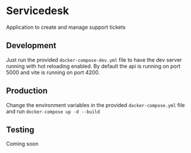 # Servicedesk

Application to create and manage support tickets

## Development

Just run the provided `docker-compose-dev.yml` file to have the dev server running with hot reloading enabled.
By default the api is running on port 5000 and vite is running on port 4200.

## Production

Change the environment variables in the provided `docker-compose.yml` file and run `docker-compose up -d --build`

## Testing

Coming soon